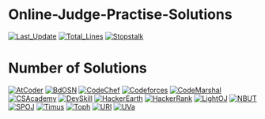 # Online-Judge-Practise-Solutions

[![Last_Update](https://img.shields.io/github/last-commit/avishekchy45/Online-Judge-Practise-Solutions?logo=github&style=for-the-badge&label=last%20update)](https://github.com/avishekchy45/Online-Judge-Practise-Solutions)
[![Total_Lines](https://img.shields.io/tokei/lines/github/avishekchy45/Online-Judge-Practise-Solutions?label=Total%20Lines&logo=visualstudiocode&style=for-the-badge)](https://github.com/avishekchy45/Online-Judge-Practise-Solutions)
[![Stopstalk](https://img.shields.io/badge/StopStalk-green?logo=stopstalk&style=for-the-badge)](https://www.stopstalk.com/user/profile/avishekchy45)

# Number of Solutions

[![AtCoder](https://img.shields.io/github/directory-file-count/avishekchy45/Online-Judge-Practise-Solutions/AtCoder?label=AtCoder&logo=files&style=flat)](https://atcoder.jp/)
[![BdOSN](https://img.shields.io/github/directory-file-count/avishekchy45/Online-Judge-Practise-Solutions/BdOSN?label=BdOSN&logo=files&style=flat)]()
[![CodeChef](https://img.shields.io/github/directory-file-count/avishekchy45/Online-Judge-Practise-Solutions/CodeChef?label=CodeChef&logo=files&style=flat)]()
[![Codeforces](https://img.shields.io/github/directory-file-count/avishekchy45/Online-Judge-Practise-Solutions/Codeforces?label=Codeforces&logo=files&style=flat)]()
[![CodeMarshal](https://img.shields.io/github/directory-file-count/avishekchy45/Online-Judge-Practise-Solutions/CodeMarshal?label=CodeMarshal&logo=files&style=flat)]()
[![CSAcademy](https://img.shields.io/github/directory-file-count/avishekchy45/Online-Judge-Practise-Solutions/CSAcademy?label=CSAcademy&logo=files&style=flat)]()
[![DevSkill](https://img.shields.io/github/directory-file-count/avishekchy45/Online-Judge-Practise-Solutions/DevSkill?label=DevSkill&logo=files&style=flat)]()
[![HackerEarth](https://img.shields.io/github/directory-file-count/avishekchy45/Online-Judge-Practise-Solutions/HackerEarth?label=HackerEarth&logo=files&style=flat)]()
[![HackerRank](https://img.shields.io/github/directory-file-count/avishekchy45/Online-Judge-Practise-Solutions/HackerRank?label=HackerRank&logo=files&style=flat)]()
[![LightOJ](https://img.shields.io/github/directory-file-count/avishekchy45/Online-Judge-Practise-Solutions/LightOJ?label=LightOJ&logo=files&style=flat)]()
[![NBUT](https://img.shields.io/github/directory-file-count/avishekchy45/Online-Judge-Practise-Solutions/NBUT?label=NBUT&logo=files&style=flat)]()
[![SPOJ](https://img.shields.io/github/directory-file-count/avishekchy45/Online-Judge-Practise-Solutions/SPOJ?label=SPOJ&logo=files&style=flat)]()
[![Timus](https://img.shields.io/github/directory-file-count/avishekchy45/Online-Judge-Practise-Solutions/Timus?label=Timus&logo=files&style=flat)]()
[![Toph](https://img.shields.io/github/directory-file-count/avishekchy45/Online-Judge-Practise-Solutions/Toph?label=Toph&logo=files&style=flat)]()
[![URI](https://img.shields.io/github/directory-file-count/avishekchy45/Online-Judge-Practise-Solutions/URI?label=URI&logo=files&style=flat)]()
[![UVa](https://img.shields.io/github/directory-file-count/avishekchy45/Online-Judge-Practise-Solutions/UVa?label=UVa&logo=files&style=flat)]()
